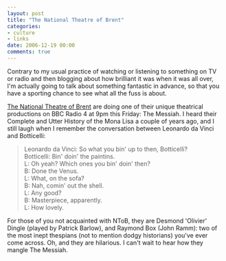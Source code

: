 ```yaml
---
layout: post
title: "The National Theatre of Brent"
categories:
- culture
- links
date: 2006-12-19 00:00
comments: true
---
```


<p>Contrary to my usual practice of watching or listening to something on TV or radio and then blogging about how brilliant it was when it was all over, I'm actually going to talk about something fantastic in advance, so that you have a sporting chance to see what all the fuss is about.</p>

<p><a href="http://www.nationaltheatreofbrent.com/ntob.html">The National Theatre of Brent</a> are doing one of their unique theatrical productions on BBC Radio 4 at 9pm this Friday: The Messiah. I heard their Complete and Utter History of the Mona Lisa a couple of years ago, and I still laugh when I remember the conversation between Leonardo da Vinci and Botticelli:</p>

<blockquote>
 <p>
 Leonardo da Vinci: So what you bin' up to then, Botticelli?<br />
 Botticelli: Bin' doin' the paintins.<br />
 L: Oh yeah? Which ones you bin' doin' then?<br />
 B: Done the Venus.<br />
 L: What, on the sofa?<br />
 B: Nah, comin' out the shell.<br />
 L: Any good?<br />
 B: Masterpiece, apparently.<br />
 L: How lovely.
 </p>
</blockquote>

<p>For those of you not acquainted with NToB, they are Desmond 'Olivier' Dingle (played by Patrick Barlow), and Raymond Box (John Ramm): two of the most inept thespians (not to mention dodgy historians) you've ever come across. Oh, and they are hilarious. I can't wait to hear how they mangle The Messiah.</p>



